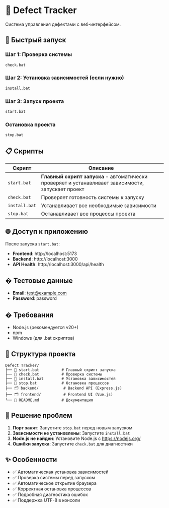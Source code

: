 # 🐛 Defect Tracker

Система управления дефектами с веб-интерфейсом.

## 🚀 Быстрый запуск

### Шаг 1: Проверка системы
```bash
check.bat
```

### Шаг 2: Установка зависимостей (если нужно)
```bash
install.bat
```

### Шаг 3: Запуск проекта
```bash
start.bat
```

### Остановка проекта
```bash
stop.bat
```

## 📋 Скрипты

| Скрипт | Описание |
|--------|----------|
| `start.bat` | **Главный скрипт запуска** - автоматически проверяет и устанавливает зависимости, запускает проект |
| `check.bat` | Проверяет готовность системы к запуску |
| `install.bat` | Устанавливает все необходимые зависимости |
| `stop.bat` | Останавливает все процессы проекта |

## 🌐 Доступ к приложению

После запуска `start.bat`:

- **Frontend**: http://localhost:5173
- **Backend**: http://localhost:3000
- **API Health**: http://localhost:3000/api/health

## � Тестовые данные

- **Email**: test@example.com
- **Password**: password

## � Требования

- Node.js (рекомендуется v20+)
- npm
- Windows (для .bat скриптов)

## 📁 Структура проекта

```
Defect Tracker/
├── 📄 start.bat          # Главный скрипт запуска
├── 📄 check.bat          # Проверка системы
├── 📄 install.bat        # Установка зависимостей
├── 📄 stop.bat           # Остановка процессов
├── 🗂️ backend/           # Backend API (Express.js)
├── 🗂️ frontend/          # Frontend UI (Vue.js)
└── 📄 README.md          # Документация
```

## 🐛 Решение проблем

1. **Порт занят**: Запустите `stop.bat` перед новым запуском
2. **Зависимости не установлены**: Запустите `install.bat`
3. **Node.js не найден**: Установите Node.js с https://nodejs.org/
4. **Ошибки запуска**: Запустите `check.bat` для диагностики

## ✨ Особенности

- ✅ Автоматическая установка зависимостей
- ✅ Проверка системы перед запуском
- ✅ Автоматическое открытие браузера
- ✅ Корректная остановка процессов
- ✅ Подробная диагностика ошибок
- ✅ Поддержка UTF-8 в консоли
